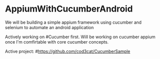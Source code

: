 # AppiumWithCucumberAndroid
We will be building a simple appium framework using cucumber and selenium to automate an android application


Actively working on #Cucumber first. Will be working on cucumber appium once I'm comfirtable with core cucumber concepts.

Active project: #https://github.com/cod3cat/CucumberSample
